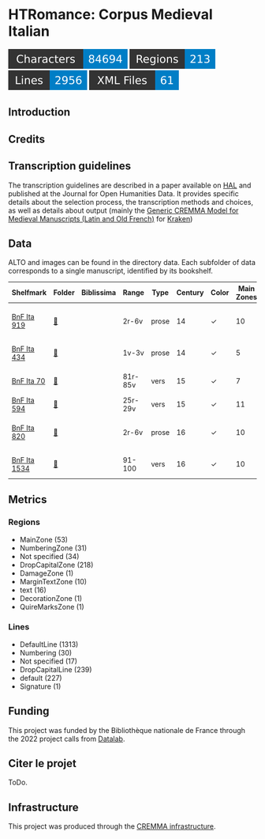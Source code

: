 HTRomance: Corpus Medieval Italian
=====================
![characters badge](badges/characters.svg) ![regions badge](badges/regions.svg) ![lines badge](badges/lines.svg) ![files badge](badges/files.svg)

<!-- Custom Zone -->

## Introduction

## Credits

<!-- Rien ne doit être modifié manuellement après la balise Start Auto -->

<!-- Start Auto -->

## Transcription guidelines

The transcription guidelines are described in a paper available on [HAL](https://hal-enc.archives-ouvertes.fr/hal-03828353) and published at the Journal for Open Humanities Data. It provides specific details about the selection process, the transcription methods and choices, as well as details about output (mainly the [Generic CREMMA Model for Medieval Manuscripts (Latin and Old French)](https://zenodo.org/record/7234166#.Y7f69afMJhE) for [Kraken](https://kraken.re))

## Data

ALTO and images can be found in the directory data. Each subfolder of data corresponds to a 
single manuscript, identified by its bookshelf.

<!-- BeginTable -->

| Shelfmark                                                        | Folder                                   | Biblissima   | Range   | Type   |   Century | Color   |   Main Zones |   Lines |   Characters | Genre   | Content                          |
|------------------------------------------------------------------|------------------------------------------|--------------|---------|--------|-----------|---------|--------------|---------|--------------|---------|----------------------------------|
| [BnF Ita 919](https://gallica.bnf.fr/ark:/12148/btv1b52501692k)  | [🔗](medieval-italian/data/bnf-ita-919)  |              | 2r-6v   | prose  |        14 | ✓       |           10 |     185 |         1613 | prose   | Cataloghi di prezzi delle merci  |
| [BnF Ita 434](https://gallica.bnf.fr/ark:/12148/btv1b84363869)   | [🔗](medieval-italian/data/bnf-ita-434)  |              | 1v-3v   | prose  |        14 | ✓       |            5 |     186 |         8570 | prose   | Marco Polo, Il Milione           |
| [BnF Ita 70](https://gallica.bnf.fr/ark:/12148/btv1b8426803g)    | [🔗](medieval-italian/data/bnf-ita-70)   |              | 81r-85v | vers   |        15 | ✓       |            7 |     564 |         7375 | poésie  | Dante, La divina commedia        |
| [BnF Ita 594](https://gallica.bnf.fr/ark:/12148/btv1b8433322f)   | [🔗](medieval-italian/data/bnf-ita-594)  |              | 25r-29v | vers   |        15 | ✓       |           11 |     472 |         9831 | poésie  | El Sinibaldo                     |
| [BnF Ita 820](https://gallica.bnf.fr/ark:/12148/btv1b52500670h)  | [🔗](medieval-italian/data/bnf-ita-820)  |              | 2r-6v   | prose  |        16 | ✓       |           10 |     239 |         4680 | prose   | Vita di Cola di Rienzo (et alia) |
| [BnF Ita 1534](https://gallica.bnf.fr/ark:/12148/btv1b52504356m) | [🔗](medieval-italian/data/bnf-ita-1534) |              | 91-100  | vers   |        16 | ✓       |           10 |     181 |         4100 | poésie  | G.B. Strozzi, Rime               |

<!-- EndTable -->

## Metrics

<!-- StartMetric -->

### Regions

- MainZone (53)
- NumberingZone (31)
- Not specified (34)
- DropCapitalZone (218)
- DamageZone (1)
- MarginTextZone (10)
- text (16)
- DecorationZone (1)
- QuireMarksZone (1)

### Lines

- DefaultLine (1313)
- Numbering (30)
- Not specified (17)
- DropCapitalLine (239)
- default (227)
- Signature (1)

<!-- EndMetric -->

## Funding

This project was funded by the Bibliothèque nationale de France through the 2022 project calls from
[Datalab](https://www.bnf.fr/fr/bnf-datalab).

## Citer le projet

ToDo.

## Infrastructure

This project was produced through the [CREMMA infrastructure](https://www.dim-map.fr/projets-soutenus/cremma/).


